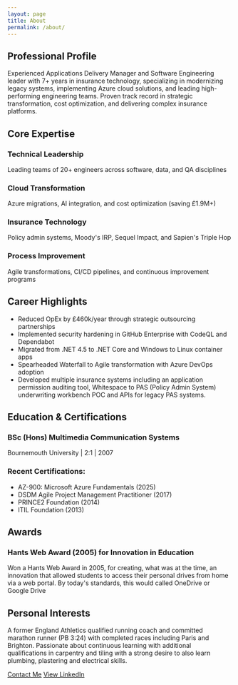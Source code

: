 ```yaml
---
layout: page
title: About
permalink: /about/
---
```


<div class="about-page">
  <section class="about-section">
    <h2>Professional Profile</h2>
    <p>Experienced Applications Delivery Manager and Software Engineering leader with 7+ years in insurance technology, specializing in modernizing legacy systems, implementing Azure cloud solutions, and leading high-performing engineering teams. Proven track record in strategic transformation, cost optimization, and delivering complex insurance platforms.</p>
  </section>

  <section class="about-section">
    <h2>Core Expertise</h2>
    <div class="expertise-grid">
      <div class="expertise-item">
        <h3>Technical Leadership</h3>
        <p>Leading teams of 20+ engineers across software, data, and QA disciplines</p>
      </div>
      <div class="expertise-item">
        <h3>Cloud Transformation</h3>
        <p>Azure migrations, AI integration, and cost optimization (saving £1.9M+)</p>
      </div>
      <div class="expertise-item">
        <h3>Insurance Technology</h3>
        <p>Policy admin systems, Moody's IRP, Sequel Impact, and Sapien's Triple Hop</p>
      </div>
      <div class="expertise-item">
        <h3>Process Improvement</h3>
        <p>Agile transformations, CI/CD pipelines, and continuous improvement programs</p>
      </div>
    </div>
  </section>

  <section class="about-section career-highlights">
    <h2>Career Highlights</h2>
    <ul>
      <li>Reduced OpEx by £460k/year through strategic outsourcing partnerships</li>
      <li>Implemented security hardening in GitHub Enterprise with CodeQL and Dependabot</li>
      <li>Migrated from .NET 4.5 to .NET Core and Windows to Linux container apps</li>
      <li>Spearheaded Waterfall to Agile transformation with Azure DevOps adoption</li>
      <li>Developed multiple insurance systems including an application permission auditing tool, Whitespace to PAS (Policy Admin System) underwriting workbench POC and APIs for legacy PAS systems.</li>
    </ul>
  </section>

  <section class="about-section">
    <h2>Education & Certifications</h2>
    <div class="education-item">
      <h3>BSc (Hons) Multimedia Communication Systems</h3>
      <p>Bournemouth University | 2:1 | 2007</p>
    </div>
    <div class="certifications">
      <h3>Recent Certifications:</h3>
      <ul>
        <li>AZ-900: Microsoft Azure Fundamentals (2025)</li>
        <li>DSDM Agile Project Management Practitioner (2017)</li>
        <li>PRINCE2 Foundation (2014)</li>
        <li>ITIL Foundation (2013)</li>
      </ul>
    </div>
  </section>

  <section class="about-section">
    <h2>Awards</h2>
    <div class="education-item">
      <h3>Hants Web Award (2005) for Innovation in Education</h3>
      <p>Won a Hants Web Award in 2005, for creating, what was at the time, an innovation that allowed students to access their personal drives from home via a web portal. By today's standards, this would called OneDrive or Google Drive</p>
    </div>
  </section>

  <section class="about-section">
    <h2>Personal Interests</h2>
    <p>A former England Athletics qualified running coach and committed marathon runner (PB 3:24) with completed races including Paris and Brighton. Passionate about continuous learning with additional qualifications in carpentry and tiling with a strong desire to also learn plumbing, plastering and electrical skills.</p>
  </section>

  <div class="cta-buttons">
    <a href="{{ site.baseurl }}/contact" class="btn-primary">Contact Me</a>
    <a href="https://www.linkedin.com/in/darren-stafford" target="_blank" class="btn-secondary">View LinkedIn</a>
  </div>

</div>
